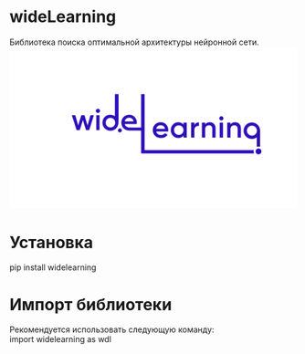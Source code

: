 # wideLearning
Библиотека поиска оптимальной архитектуры нейронной сети.
![Логотип](/wideL.png)

# Установка
pip install widelearning

# Импорт библиотеки
Рекомендуется использовать следующую команду:  
import widelearning as wdl 

